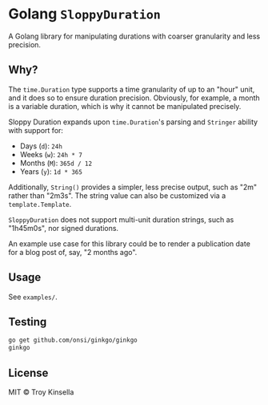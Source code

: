 # Golang `SloppyDuration`

A Golang library for manipulating durations with coarser granularity and less precision.

## Why?

The `time.Duration` type supports a time granularity of up to an "hour" unit,
and it does so to ensure duration precision. Obviously, for example,
a month is a variable duration, which is why it cannot be manipulated precisely.

Sloppy Duration expands upon `time.Duration`'s parsing and `Stringer` ability 
with support for:
* Days (`d`): `24h`
* Weeks (`w`): `24h * 7`
* Months (`M`): `365d / 12`
* Years (`y`): `1d * 365`

Additionally, `String()` provides a simpler, less precise output, such as
"2m" rather than "2m3s". The string value can also be customized via a `template.Template`.

`SloppyDuration` does not support multi-unit duration strings, such as "1h45m0s",
nor signed durations.

An example use case for this library could be to render a publication
date for a blog post of, say, "2 months ago".

## Usage

See `examples/`.

## Testing

```bash
go get github.com/onsi/ginkgo/ginkgo
ginkgo
```

## License

MIT © Troy Kinsella
